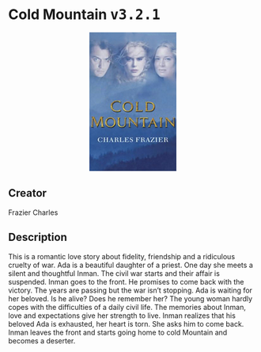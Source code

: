 
# Cold Mountain <kbd>v3.2.1</kbd>

<center>
  <img src="./cover-1024.jpg"/>
</center>

## Creator
Frazier Charles

## Description
<p>This is a romantic love story about fidelity, friendship and a ridiculous cruelty of war. Ada is a beautiful daughter of a priest. One day she meets a silent and thoughtful Inman. The civil war starts and their affair is suspended. Inman goes to the front. He promises to come back with the victory. The years are passing but the war isn’t stopping. Ada is waiting for her beloved. Is he alive? Does he remember her? The young woman hardly copes with the difficulties of a daily civil life. The memories about Inman, love and expectations give her strength to live. Inman realizes that his beloved Ada is exhausted, her heart is torn. She asks him to come back. Inman leaves the front and starts going home to cold Mountain and becomes a deserter. </p>

